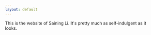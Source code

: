 ```yaml
---
layout: default
---
```


<div class="wrapper">
This is the website of Saining Li. It's pretty much as self-indulgent as it looks.
</div>
